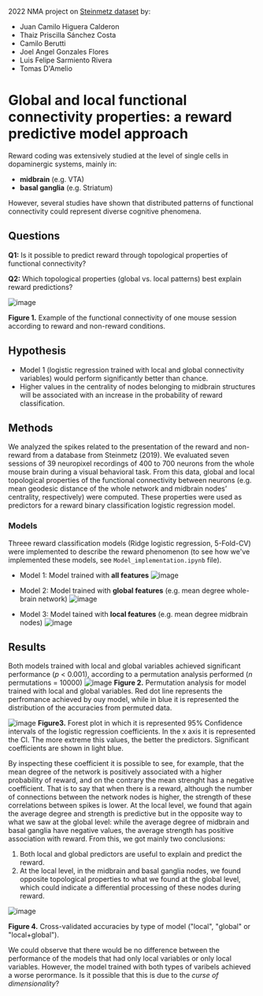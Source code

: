 
2022 NMA project on [Steinmetz dataset](https://www.ncbi.nlm.nih.gov/pmc/articles/PMC6913580/) by:
- Juan Camilo Higuera Calderon
- Thaiz Priscilla Sánchez Costa
- Camilo Berutti
- Joel Angel Gonzales Flores
- Luis Felipe Sarmiento Rivera
- Tomas D'Amelio 

# Global and local functional connectivity properties: a reward predictive model approach

Reward coding was extensively studied at the level of single cells in dopaminergic systems, mainly in:
-  **midbrain** (e.g. VTA)
-  **basal ganglia** (e.g. Striatum)

However, several studies have shown that distributed patterns of functional connectivity could represent diverse cognitive phenomena.  

## Questions

**Q1:** Is it possible to predict reward through topological properties of functional connectivity?

**Q2:** Which topological properties (global vs. local patterns) best explain reward predictions?

![image](https://user-images.githubusercontent.com/79924152/181863019-feb89509-f7a8-4a72-9c12-6c6dab9b890a.png)

**Figure 1.** Example of the functional connectivity of one mouse session according to reward and non-reward conditions.


## Hypothesis

- Model 1 (logistic regression trained with local and global connectivity variables) would perform significantly better than chance.
- Higher values in the centrality of nodes belonging to midbrain structures will be associated with an increase in the probability of reward classification.

## Methods

We analyzed the spikes related to the presentation of the reward and non-reward from a database from Steinmetz (2019). We evaluated seven sessions of 39 neuropixel recordings of 400 to 700 neurons from the whole mouse brain during a visual behavioral task. From this data, global and local topological properties of the functional connectivity between neurons (e.g. mean geodesic distance of the whole network and midbrain nodes’ centrality, respectively) were computed. These properties were used as predictors for a reward binary classification logistic regression model. 

### Models

Threee reward classification models (Ridge logistic regression, 5-Fold-CV) were implemented to describe the reward phenomenon (to see how we've implemented these models, see `Model_implementation.ipynb` file).
- Model 1: Model trained with **all features**
![image](https://user-images.githubusercontent.com/79924152/181862736-5ac5c900-ffb7-4c2f-8ec0-d77d763c7852.png)

- Model 2: Model trained with **global features** (e.g. mean degree whole-brain network)
![image](https://user-images.githubusercontent.com/79924152/181862831-95453344-79ca-4825-bc1b-d3bb7b6f329b.png)

- Model 3: Model tained with **local features** (e.g. mean degree midbrain nodes)
![image](https://user-images.githubusercontent.com/79924152/181862838-6df2e601-f8ac-4e03-8337-b145200811d4.png)

## Results
Both models trained with local and global variables achieved significant performance (_p_ < 0.001), according to a permutation analysis performed (_n_ permutations = 10000)
![image](https://user-images.githubusercontent.com/79924152/181863040-2887b222-990d-460b-a8db-0d96543f871a.png)
**Figure 2.** Permutation analysis for model trained with local and global variables. Red dot line represents the perfromance achieved by ouy model, while in blue it is represented the distribution of the accuracies from permuted data.

![image](https://user-images.githubusercontent.com/79924152/181863222-6ac93a4c-499a-4706-af71-d3742451f3fd.png)
**Figure3.**  Forest plot in which it is represented 95% Confidence intervals of the logistic regression coefficients. In the x axis it is represented the CI. The more extreme this values, the better the predictors. Significant coefficients are shown in light blue.

By inspecting these coefficient it is possible to see, for example, that the mean degree of the network is positively associated with a higher probability of reward, and on the contrary the mean strenght has a negative coefficient. That is to say that when there is a reward, although the number of connections between the network nodes is higher, the strength of these correlations between spikes is lower.
At the local level,  we found that again the average degree and strength is predictive but in the opposite way to what we saw at the global level:  while the average degree of midbrain and basal ganglia have negative values, the average strength has positive association with reward. 
From this, we got mainly two conclusions:
1. Both local and global predictors are useful to explain and predict the reward. 
2. At the local level, in the midbrain and basal ganglia nodes, we found opposite topological properties to what we found at the global level, which could indicate a differential processing of these nodes during reward.

![image](https://user-images.githubusercontent.com/79924152/181863316-5559c28a-1825-44a7-bea8-11c946969d74.png)

**Figure 4.** Cross-validated accuracies by type of model ("local", "global" or "local+global").

We could observe that there would be no difference between the performance of the models that had only local variables or only local variables. However, the model trained with both types of varibels achieved a worse perormance. Is it possible that this is due to the *curse of dimensionality*?



